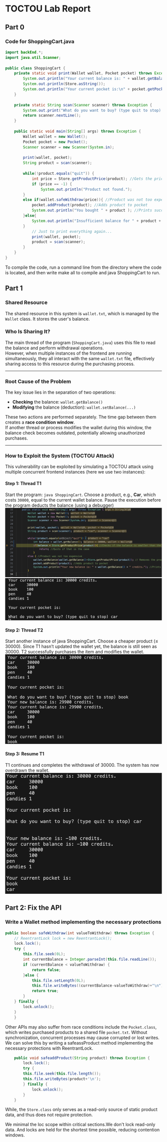 # TOCTOU Lab Report
## Part 0

### **Code for ShoppingCart.java**
```java
import backEnd.*;
import java.util.Scanner;

public class ShoppingCart {
    private static void print(Wallet wallet, Pocket pocket) throws Exception {
        System.out.println("Your current balance is: " + wallet.getBalance() + " credits.");
        System.out.println(Store.asString());
        System.out.println("Your current pocket is:\n" + pocket.getPocket());
    }

    private static String scan(Scanner scanner) throws Exception {
        System.out.print("What do you want to buy? (type quit to stop) ");
        return scanner.nextLine();
    }

    public static void main(String[] args) throws Exception {
        Wallet wallet = new Wallet();
        Pocket pocket = new Pocket();
        Scanner scanner = new Scanner(System.in);

        print(wallet, pocket);
        String product = scan(scanner);

        while(!product.equals("quit")) {
            int price = Store.getProductPrice(product); //Gets the price of the requested product
            if (price == -1) {
                System.out.println("Product not found.");
        }
        else if(wallet.safeWithdraw(price)){ //Product was not too expensive
            pocket.addProduct(product); //Adds product to pocket
            System.out.println("You bought " + product ); //Prints success message
        }else{
            System.out.println("Insufficient balance for " + product + "."); //Prints error message
        }  
            // Just to print everything again...
            print(wallet, pocket);
            product = scan(scanner);
        }
    }
}
```
To compile the code, run a command line from the directory where the code is located, and then write make all to compile and java ShoppingCart to run.


## Part 1

### **Shared Resource**
The shared resource in this system is `wallet.txt`, which is managed by the `Wallet` class. It stores the user's balance.

### **Who Is Sharing It?**
The main thread of the program (`ShoppingCart.java`) uses this file to read the balance and perform withdrawal operations.  
However, when multiple instances of the frontend are running simultaneously, they all interact with the same `wallet.txt` file, effectively sharing access to this resource during the purchasing process.

---

### **Root Cause of the Problem**
The key issue lies in the separation of two operations:

- **Checking** the balance: `wallet.getBalance()`
- **Modifying** the balance (deduction): `wallet.setBalance(...)`

These two actions are performed separately. The time gap between them creates a **race condition window**.  
If another thread or process modifies the wallet during this window, the balance check becomes outdated, potentially allowing unauthorized purchases.

---

###  How to Exploit the System (TOCTOU Attack)

This vulnerability can be exploited by simulating a TOCTOU attack using multiple concurrent frontend instances (here we use two instances):

#### Step 1: Thread T1
Start the program: `java ShoppingCart`. Choose a product, e.g., **Car**, which costs `30000`, equal to the current wallet balance. Pause the execution before the program deducts the balance (using a debugger)
![alt text](image-3.png)
![alt text](image-2.png)
#### Step 2: Thread T2
Start another instance of java ShoppingCart. Choose a cheaper product (≤ 30000). Since T1 hasn’t updated the wallet yet, the balance is still seen as 30000. T2 successfully purchases the item and modifies the wallet.
![alt text](image-1.png)
#### Step 3: Resume T1
T1 continues and completes the withdrawal of 30000. The system has now overdrawn the wallet.
![alt text](image-4.png) 

## Part 2: Fix the API
### Write a Wallet method implementing the necessary protections
```java
public boolean safeWithdraw(int valueToWithdraw) throws Exception {
    // ReentrantLock lock = new ReentrantLock();    
    lock.lock();
    try {
        this.file.seek(0L);
        int currentBalance = Integer.parseInt(this.file.readLine());
        if (currentBalance < valueToWithdraw) {
            return false;
        }else {
            this.file.setLength(0L);
            this.file.writeBytes((currentBalance-valueToWithdraw)+"\n");
            return true;
        }
    } finally {
        lock.unlock();
    }
    }
```

Other APIs may also suffer from race conditions include the `Pocket.class`, which writes purchased products to a shared file `pocket.txt`. Without synchronization, concurrent processes may cause corrupted or lost writes. We can solve this by writing a safeassProduct method implementing the necessary protections with ReentrantLock. 
```java
    public void safeaddProduct(String product) throws Exception {
        lock.lock();
        try {
        this.file.seek(this.file.length());
        this.file.writeBytes(product+'\n');
        } finally {
            lock.unlock();
        }
    }
```
While, the `Store.class` only serves as a read-only source of static product data, and thus does not require protection. 

We minimal the loc scope within critical sections.We don't lock read-only data. And locks are held for the shortest time possible, reducing contention windows. 